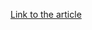 [Link to the article](https://www.akamai.com/blog/security/2024/dec/protecting-unmanaged-devices-with-armis-and-akamai)
